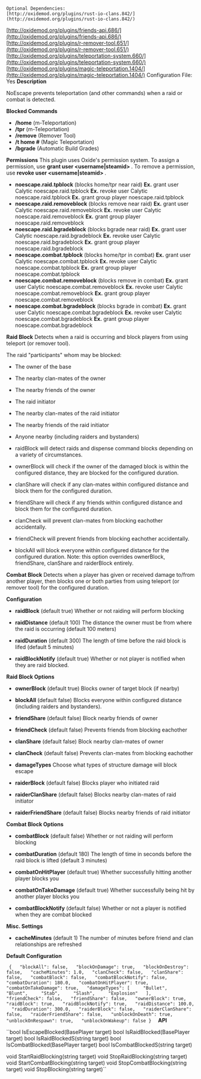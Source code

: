 																														Optional Dependencies:						[http://oxidemod.org/plugins/rust-io-clans.842/](http://oxidemod.org/plugins/rust-io-clans.842/)
[http://oxidemod.org/plugins/friends-api.686/](http://oxidemod.org/plugins/friends-api.686/)
[http://oxidemod.org/plugins/r-remover-tool.651/](http://oxidemod.org/plugins/r-remover-tool.651/)
[http://oxidemod.org/plugins/teleportation-system.660/](http://oxidemod.org/plugins/teleportation-system.660/)
[http://oxidemod.org/plugins/magic-teleportation.1404/](http://oxidemod.org/plugins/magic-teleportation.1404/)					Configuration File:						Yes											**Description** 

NoEscape prevents teleportation (and other commands) when a raid or combat is detected.

**Blocked Commands** 


* **/home**         (m-Teleportation)
* **/tpr**             (m-Teleportation)
* **/remove**      (Remover Tool)
* **/t home #**    (Magic Teleportation)
* **/bgrade**      (Automatic Build Grades)

**Permissions** 
This plugin uses Oxide's permission system. To assign a permission, use **grant user <username|steamid> <permission>** . To remove a permission, use **revoke user <username|steamid> <permission>** .


* **noescape.raid.tpblock** (blocks home/tpr near raid)
**Ex.**  grant user Calytic noescape.raid.tpblock
**Ex.**  revoke user Calytic noescape.raid.tpblock
**Ex.**  grant group player noescape.raid.tpblock
* **noescape.raid.removeblock** (blocks remove near raid)
**Ex.**  grant user Calytic noescape.raid.removeblock
**Ex.**  revoke user Calytic noescape.raid.removeblock
**Ex.**  grant group player noescape.raid.removeblock
* **noescape.raid.bgradeblock**  (blocks bgrade near raid)
**Ex.**  grant user Calytic noescape.raid.bgradeblock
**Ex.**  revoke user Calytic noescape.raid.bgradeblock
**Ex.**  grant group player noescape.raid.bgradeblock
* **noescape.combat.tpblock** (blocks home/tpr in combat)
**Ex.**  grant user Calytic noescape.combat.tpblock
**Ex.**  revoke user Calytic noescape.combat.tpblock
**Ex.**  grant group player noescape.combat.tpblock
* **noescape.combat.removeblock**  (blocks remove in combat)
**Ex.**  grant user Calytic noescape.combat.removeblock
**Ex.**  revoke user Calytic noescape.combat.removeblock
**Ex.**  grant group player noescape.combat.removeblock
* **noescape.combat.bgradeblock**  (blocks bgrade in combat)
**Ex.**  grant user Calytic noescape.combat.bgradeblock
**Ex.**  revoke user Calytic noescape.combat.bgradeblock
**Ex.**  grant group player noescape.combat.bgradeblock

**Raid Block** 
Detects when a raid is occurring and block players from using teleport (or remover tool).

The raid "participants" whom may be blocked:

* The owner of the base
* The nearby clan-mates of the owner
* The nearby friends of the owner
* The raid initiator
* The nearby clan-mates of the raid initiator
* The nearby friends of the raid initiator
* Anyone nearby (including raiders and bystanders)

* raidBlock will detect raids and dispense command blocks depending on a variety of circumstances.
* ownerBlock will check if the owner of the damaged block is within the configured distance, they are blocked for the configured duration.
* clanShare will check if any clan-mates within configured distance and block them for the configured duration.
* friendShare will check if any friends within configured distance and block them for the configured duration.
* clanCheck will prevent clan-mates from blocking eachother accidentally.
* friendCheck will prevent friends from blocking eachother accidentally.
* blockAll will block everyone within configured distance for the configured duration. Note: this option overrides ownerBlock, friendShare, clanShare and raiderBlock entirely.

**Combat Block** 
Detects when a player has given or received damage to/from another player, then blocks one or both parties from using teleport (or remover tool) for the configured duration.

**Configuration** 


* **raidBlock** (default true)
Whether or not raiding will perform blocking
* **raidDistance** (default 100)
The distance the owner must be from where the raid is occurring (default 100 meters)

* **raidDuration** (default 300)
The length of time before the raid block is lifed (default 5 minutes)
* **raidBlockNotify** (default true)
Whether or not player is notified when they are raid blocked.

**Raid Block Options** 


* **ownerBlock**  (default true)
Blocks owner of target block (if nearby)

* **blockAll** (default false)
Blocks everyone within configured distance (including raiders and bystanders).

* **friendShare** (default false)
Block nearby friends of owner

* **friendCheck** (default false)
Prevents friends from blocking eachother

* **clanShare** (default false)
Block nearby clan-mates of owner
* **clanCheck** (default false)
Prevents clan-mates from blocking eachother
* **damageTypes** 
Choose what types of structure damage will block escape
* **raiderBlock**  (default false)
Blocks player who initiated raid

* **raiderClanShare**  (default false)
Blocks nearby clan-mates of raid initiator
* **raiderFriendShare**  (default false)
Blocks nearby friends of raid initiator

**Combat Block Options** 


* **combatBlock**  (default false)
Whether or not raiding will perform blocking
* **combatDuration** (default 180)
The length of time in seconds before the raid block is lifted (default 3 minutes)
* **combatOnHitPlayer** (default true)
Whether successfully hitting another player blocks you

* **combatOnTakeDamage** (default true)
Whether successfully being hit by another player blocks you
* **combatBlockNotify** (default false)
Whether or not a player is notified when they are combat blocked

**Misc. Settings** 


* **cacheMinutes**  (default 1)
The number of minutes before friend and clan relationships are refreshed

**Default Configuration** 

		
``
{
  "blockAll": false,
  "blockOnDamage": true,
  "blockOnDestroy": false,
  "cacheMinutes": 1.0,
  "clanCheck": false,
  "clanShare": false,
  "combatBlock": false,
  "combatBlockNotify": false,
  "combatDuration": 180.0,
  "combatOnHitPlayer": true,
  "combatOnTakeDamage": true,
  "damageTypes": [
    "Bullet",
    "Blunt",
    "Stab",
    "Slash",
    "Explosion"
  ],
  "friendCheck": false,
  "friendShare": false,
  "ownerBlock": true,
  "raidBlock": true,
  "raidBlockNotify": true,
  "raidDistance": 100.0,
  "raidDuration": 300.0,
  "raiderBlock": false,
  "raiderClanShare": false,
  "raiderFriendShare": false,
  "unblockOnDeath": true,
  "unblockOnRespawn": true,
  "unblockOnWakeup": false
}
 ``
**API** 
		
``bool IsEscapeBlocked(BasePlayer target)
bool IsRaidBlocked(BasePlayer target)
bool IsRaidBlockedS(string target)
bool IsCombatBlocked(BasePlayer target)
bool IsCombatBlockedS(string target)

void StartRaidBlocking(string target)
void StopRaidBlocking(string target)
void StartCombatBlocking(string target)
void StopCombatBlocking(string target)
void StopBlocking(string target)``
					